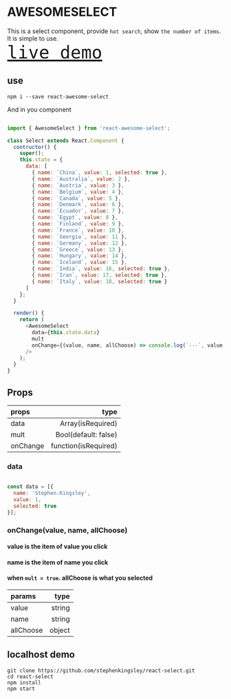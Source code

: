 # AWESOMESELECT

This is a select component, provide `hot search`, show `the number of items`. It is simple to use.
<br />
<font size="40" color="red">[`live demo`](https://stephenkingsley.github.io/)</font>

## use

    npm i --save react-awesome-select

And in you component

```javascript

import { AwesomeSelect } from 'react-awesome-select';

class Select extends React.Component {
  contructor() {
    super();
    this.state = {
      data: [
        { name: `China`, value: 1, selected: true },
        { name: `Australia`, value: 2 },
        { name: `Austria`, value: 3 },
        { name: `Belgium`, value: 4 },
        { name: `Canada`, value: 5 },
        { name: `Denmark`, value: 6 },
        { name: `Ecuador`, value: 7 },
        { name: `Egypt`, value: 8 },
        { name: `Finland`, value: 9 },
        { name: `France`, value: 10 },
        { name: `Georgia`, value: 11 },
        { name: `Germany`, value: 12 },
        { name: `Greece`, value: 13 },
        { name: `Hungary`, value: 14 },
        { name: `Iceland`, value: 15 },
        { name: `India`, value: 16, selected: true },
        { name: `Iran`, value: 17, selected: true },
        { name: `Italy`, value: 18, selected: true }
      ]
    };
  }

  render() {
    return (
      <AwesomeSelect
        data={this.state.data}
        mult
        onChange={(value, name, allChoose) => console.log(`---`, value, name, allChoose)}
      />
    );
  }
}

```

## Props

|props              |type                 |
|:------------------|--------------------:|
|data               |Array(isRequired)    |
|mult               |Bool(default: false) |
|onChange           |function(isRequired) |

### data

```javascript

const data = [{
  name: 'Stephen.Kingsley',
  value: 1,
  selected: true
}];

```

### onChange(value, name, allChoose)

#### value is the item of value you click

#### name is the item of name you click

#### when `mult = true`. allChoose is what you selected

|params        |type     |
|:------------ |--------:|
|value         |string   |
|name          |string   |
|allChoose     |object   |

## localhost demo

    git clone https://github.com/stephenkingsley/react-select.git
    cd react-select
    npm install
    npm start
